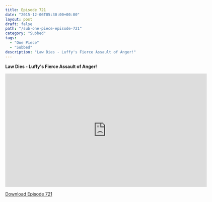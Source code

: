 ```yaml
---
title: Episode 721
date: "2015-12-06T05:30:00+00:00"
layout: post
draft: false
path: "/sub-one-piece-episode-721"
category: "Subbed"
tags:
  - "One Piece"
  - "Subbed"
description: "Law Dies - Luffy's Fierce Assault of Anger!"
---
```


**Law Dies - Luffy's Fierce Assault of Anger!**

<iframe width="640" height="360" src="https://www.rapidvideo.com/e/G6FRPGKUC6" frameborder="0" marginwidth=0 marginheight=0 scrolling=no allowfullscreen></iframe>

<a href="http://ouo.io/qs/eCodkFEQ?s=https://rapidvid.to/d/https://www.rapidvideo.com/e/G6FRPGKUC6">Download Episode 721</a>
